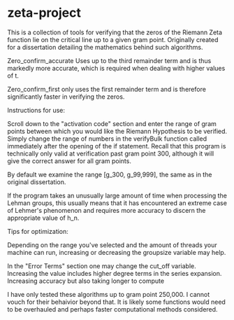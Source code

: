 # zeta-project

This is a collection of tools for verifying that the zeros of the Riemann Zeta function lie on the critical line up to a given gram point. Originally created for a dissertation detailing the mathematics behind such algorithms. 

Zero_confirm_accurate Uses up to the third remainder term and is thus markedly more accurate, which is required when dealing with higher values of t. 

Zero_confirm_first only uses the first remainder term and is therefore significantly faster in verifying the zeros. 


Instructions for use:

Scroll down to the "activation code" section and enter the range of gram points between which you would like the Riemann Hypothesis to be verified. Simply change the range of numbers in the verifyBulk function called immediately after the opening of the if statement. Recall that this program is technically only valid at verification past gram point 300, although it will give the correct answer for all gram points. 

By default we examine the range [g_300, g_99,999], the same as in the original dissertation.

If the program takes an unusually large amount of time when processing the Lehman groups, this usually means that it has encountered an extreme case of Lehmer's phenomenon and requires more accuracy to discern the appropriate value of h_n. 


Tips for optimization:

Depending on the range you've selected and the amount of threads your machine can run, increasing or decreasing the groupsize variable may help.

In the "Error Terms" section one may change the cut_off variable. Increasing the value includes higher degree terms in the series expansion. Increasing accuracy but also taking longer to compute


I have only tested these algorithms up to gram point 250,000. I cannot vouch for their behaivior beyond that. It is likely some functions would need to be overhauled and perhaps faster computational methods considered. 



